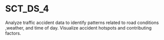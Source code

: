 # SCT_DS_4
Analyze traffic accident data to identify patterns related to road conditions ,weather, and time of day. Visualize accident hotspots and contributing factors.
